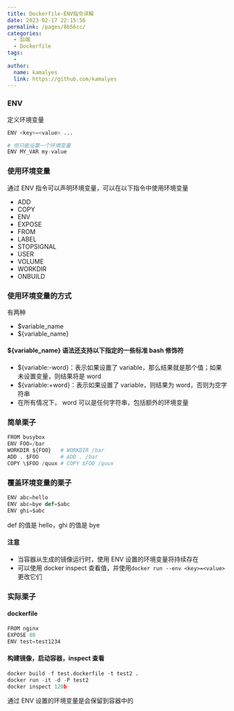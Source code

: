 ```yaml
---
title: Dockerfile-ENV指令详解
date: 2023-02-17 22:15:56
permalink: /pages/8b56cc/
categories:
  - 后端
  - Dockerfile
tags:
  - 
author: 
  name: kamalyes
  link: https://github.com/kamalyes
---
```

### ENV
定义环境变量
```python
ENV <key>=<value> ...

# 但只能设置一个环境变量
ENV MY_VAR my-value
```

### 使用环境变量
通过 ENV 指令可以声明环境变量，可以在以下指令中使用环境变量

- ADD
- COPY
- ENV
- EXPOSE
- FROM
- LABEL
- STOPSIGNAL
- USER
- VOLUME
- WORKDIR
- ONBUILD

### 使用环境变量的方式
有两种

- $variable_name
- ${variable_name}

#### ${variable_name} 语法还支持以下指定的一些标准 bash 修饰符

- ${variable:-word}：表示如果设置了 variable，那么结果就是那个值；如果未设置变量，则结果将是 word
- ${variable:+word}：表示如果设置了 variable，则结果为 word，否则为空字符串
- 在所有情况下， word 可以是任何字符串，包括额外的环境变量

### 简单栗子
```python
FROM busybox
ENV FOO=/bar
WORKDIR ${FOO}   # WORKDIR /bar
ADD . $FOO       # ADD . /bar
COPY \$FOO /quux # COPY $FOO /quux
```

### 覆盖环境变量的栗子
```python
ENV abc=hello
ENV abc=bye def=$abc
ENV ghi=$abc
```
def 的值是 hello，ghi 的值是 bye

#### 注意

- 当容器从生成的镜像运行时，使用 ENV 设置的环境变量将持续存在
- 可以使用 docker inspect 查看值，并使用` docker run --env <key>=<value> `更改它们

### 实际栗子
#### dockerfile
```python
FROM nginx
EXPOSE 80
ENV test=test1234
```

#### 构建镜像，启动容器，inspect 查看
```python
docker build -f test.dockerfile -t test2 .
docker run -it -d -P test2
docker inspect 120b
```
通过 ENV 设置的环境变量是会保留到容器中的
